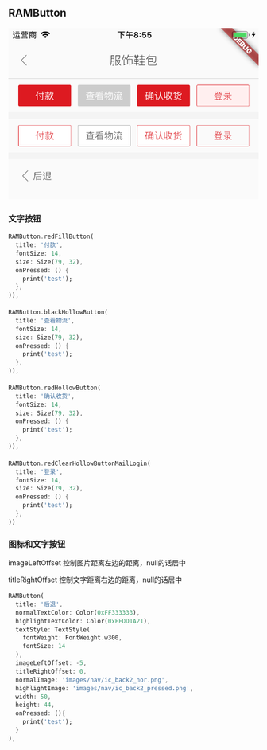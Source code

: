 ## RAMButton

![](https://github.com/RamboQiu/RAMFlutter/blob/master/images/button.png?raw=true)



### 文字按钮

```dart
RAMButton.redFillButton(
  title: '付款',
  fontSize: 14,
  size: Size(79, 32),
  onPressed: () {
    print('test');
  },
)),

RAMButton.blackHollowButton(
  title: '查看物流',
  fontSize: 14,
  size: Size(79, 32),
  onPressed: () {
    print('test');
  },
)),

RAMButton.redHollowButton(
  title: '确认收货',
  fontSize: 14,
  size: Size(79, 32),
  onPressed: () {
    print('test');
  },
)),

RAMButton.redClearHollowButtonMailLogin(
  title: '登录',
  fontSize: 14,
  size: Size(79, 32),
  onPressed: () {
    print('test');
  },
))
```



### 图标和文字按钮

imageLeftOffset 控制图片距离左边的距离，null的话居中

titleRightOffset 控制文字距离右边的距离，null的话居中

```dart
RAMButton(
  title: '后退',
  normalTextColor: Color(0xFF333333),
  highlightTextColor: Color(0xFFDD1A21),
  textStyle: TextStyle(
    fontWeight: FontWeight.w300,
    fontSize: 14
  ),
  imageLeftOffset: -5,
  titleRightOffset: 0,
  normalImage: 'images/nav/ic_back2_nor.png',
  highlightImage: 'images/nav/ic_back2_pressed.png',
  width: 50,
  height: 44,
  onPressed: (){
    print('test');
  }
),
```

